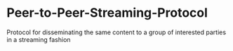 # Peer-to-Peer-Streaming-Protocol
Protocol for disseminating the same content to a group of interested parties in a streaming fashion
